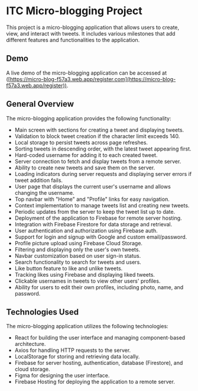 # ITC Micro-blogging Project

This project is a micro-blogging application that allows users to create, view, and interact with tweets. It includes various milestones that add different features and functionalities to the application.

## Demo

A live demo of the micro-blogging application can be accessed at ([https://micro-blog-f57a3.web.app/register.com](https://micro-blog-f57a3.web.app/register)).

## General Overview

The micro-blogging application provides the following functionality:

- Main screen with sections for creating a tweet and displaying tweets.
- Validation to block tweet creation if the character limit exceeds 140.
- Local storage to persist tweets across page refreshes.
- Sorting tweets in descending order, with the latest tweet appearing first.
- Hard-coded username for adding it to each created tweet.
- Server connection to fetch and display tweets from a remote server.
- Ability to create new tweets and save them on the server.
- Loading indicators during server requests and displaying server errors if tweet addition fails.
- User page that displays the current user's username and allows changing the username.
- Top navbar with "Home" and "Profile" links for easy navigation.
- Context implementation to manage tweets list and creating new tweets.
- Periodic updates from the server to keep the tweet list up to date.
- Deployment of the application to Firebase for remote server hosting.
- Integration with Firebase Firestore for data storage and retrieval.
- User authentication and authorization using Firebase auth.
- Support for login and signup with Google and custom email/password.
- Profile picture upload using Firebase Cloud Storage.
- Filtering and displaying only the user's own tweets.
- Navbar customization based on user sign-in status.
- Search functionality to search for tweets and users.
- Like button feature to like and unlike tweets.
- Tracking likes using Firebase and displaying liked tweets.
- Clickable usernames in tweets to view other users' profiles.
- Ability for users to edit their own profiles, including photo, name, and password.

## Technologies Used

The micro-blogging application utilizes the following technologies:

- React for building the user interface and managing component-based architecture.
- Axios for handling HTTP requests to the server.
- LocalStorage for storing and retrieving data locally.
- Firebase for server hosting, authentication, database (Firestore), and cloud storage.
- Figma for designing the user interface.
- Firebase Hosting for deploying the application to a remote server.

